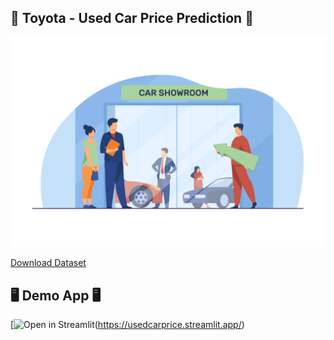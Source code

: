## 🚗 Toyota - Used Car Price Prediction 🚗

<img src="images/13194.jpg" >

[Download Dataset](https://www.kaggle.com/datasets/guanhaopeng/uk-used-car-market)

## 🖥 Demo App 🖥

[![Open in Streamlit](https://static.streamlit.io/badges/streamlit_badge_black_white.svg)(https://usedcarprice.streamlit.app/)

